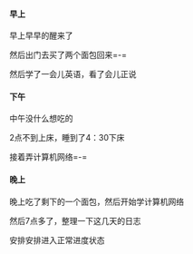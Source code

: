 #### 早上

早上早早的醒来了

然后出门去买了两个面包回来=-=

然后学了一会儿英语，看了会儿正说

#### 下午

中午没什么想吃的

2点不到上床，睡到了4：30下床

接着弄计算机网络=-=

#### 晚上

晚上吃了剩下的一个面包，然后开始学计算机网络

然后7点多了，整理一下这几天的日志

安排安排进入正常进度状态